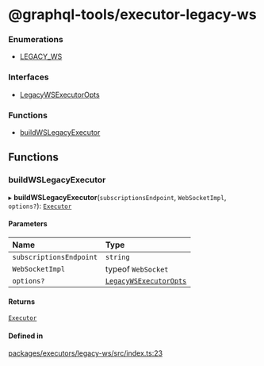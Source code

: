 # @graphql-tools/executor-legacy-ws

### Enumerations

- [LEGACY_WS](/docs/api/enums/executors_legacy_ws_src.LEGACY_WS)

### Interfaces

- [LegacyWSExecutorOpts](/docs/api/interfaces/executors_legacy_ws_src.LegacyWSExecutorOpts)

### Functions

- [buildWSLegacyExecutor](executors_legacy_ws_src#buildwslegacyexecutor)

## Functions

### buildWSLegacyExecutor

▸ **buildWSLegacyExecutor**(`subscriptionsEndpoint`, `WebSocketImpl`, `options?`):
[`Executor`](utils_src#executor)

#### Parameters

| Name                    | Type                                                                                        |
| :---------------------- | :------------------------------------------------------------------------------------------ |
| `subscriptionsEndpoint` | `string`                                                                                    |
| `WebSocketImpl`         | typeof `WebSocket`                                                                          |
| `options?`              | [`LegacyWSExecutorOpts`](/docs/api/interfaces/executors_legacy_ws_src.LegacyWSExecutorOpts) |

#### Returns

[`Executor`](utils_src#executor)

#### Defined in

[packages/executors/legacy-ws/src/index.ts:23](https://github.com/ardatan/graphql-tools/blob/master/packages/executors/legacy-ws/src/index.ts#L23)
